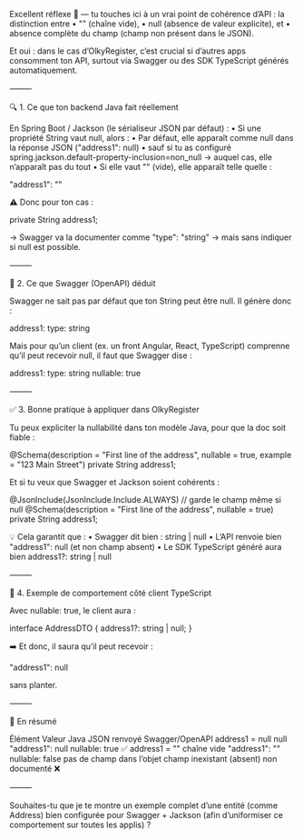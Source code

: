 Excellent réflexe 👏 — tu touches ici à un vrai point de cohérence d’API :
la distinction entre
	•	"" (chaîne vide),
	•	null (absence de valeur explicite), et
	•	absence complète du champ (champ non présent dans le JSON).

Et oui : dans le cas d’OlkyRegister, c’est crucial si d’autres apps consomment ton API, surtout via Swagger ou des SDK TypeScript générés automatiquement.

⸻

🔍 1. Ce que ton backend Java fait réellement

En Spring Boot / Jackson (le sérialiseur JSON par défaut) :
	•	Si une propriété String vaut null, alors :
	•	Par défaut, elle apparaît comme null dans la réponse JSON ("address1": null)
	•	sauf si tu as configuré spring.jackson.default-property-inclusion=non_null
→ auquel cas, elle n’apparaît pas du tout
	•	Si elle vaut "" (vide), elle apparaît telle quelle :

"address1": ""



⚠️ Donc pour ton cas :

private String address1;

→ Swagger va la documenter comme "type": "string"
→ mais sans indiquer si null est possible.

⸻

🧩 2. Ce que Swagger (OpenAPI) déduit

Swagger ne sait pas par défaut que ton String peut être null.
Il génère donc :

address1:
  type: string

Mais pour qu’un client (ex. un front Angular, React, TypeScript) comprenne qu’il peut recevoir null, il faut que Swagger dise :

address1:
  type: string
  nullable: true


⸻

✅ 3. Bonne pratique à appliquer dans OlkyRegister

Tu peux expliciter la nullabilité dans ton modèle Java, pour que la doc soit fiable :

@Schema(description = "First line of the address", nullable = true, example = "123 Main Street")
private String address1;

Et si tu veux que Swagger et Jackson soient cohérents :

@JsonInclude(JsonInclude.Include.ALWAYS) // garde le champ même si null
@Schema(description = "First line of the address", nullable = true)
private String address1;

💡 Cela garantit que :
	•	Swagger dit bien : string | null
	•	L’API renvoie bien "address1": null (et non champ absent)
	•	Le SDK TypeScript généré aura bien address1?: string | null

⸻

🧪 4. Exemple de comportement côté client TypeScript

Avec nullable: true, le client aura :

interface AddressDTO {
  address1?: string | null;
}

➡️ Et donc, il saura qu’il peut recevoir :

"address1": null

sans planter.

⸻

🧠 En résumé

Élément	Valeur Java	JSON renvoyé	Swagger/OpenAPI
address1 = null	null	"address1": null	nullable: true ✅
address1 = ""	chaîne vide	"address1": ""	nullable: false
pas de champ dans l’objet	champ inexistant	(absent)	non documenté ❌


⸻

Souhaites-tu que je te montre un exemple complet d’une entité (comme Address) bien configurée pour Swagger + Jackson (afin d’uniformiser ce comportement sur toutes les applis) ?